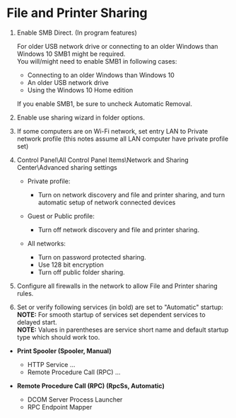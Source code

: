 
# File and Printer Sharing

1. Enable SMB Direct. (In program features)

    For older USB network drive or connecting to an older Windows than Windows 10 SMB1 might be required.\
    You will/might need to enable SMB1 in following cases:

    - Connecting to an older Windows than Windows 10
    - An older USB network drive
    - Using the Windows 10 Home edition

    If you enable SMB1, be sure to uncheck Automatic Removal.

2. Enable use sharing wizard in folder options.

3. If some computers are on Wi-Fi network, set entry LAN to Private network profile
   (this notes assume all LAN computer have private profile set)

4. Control Panel\All Control Panel Items\Network and Sharing Center\Advanced sharing settings

   - Private profile:
     - Turn on network discovery and file and printer sharing, and turn automatic setup of network
       connected devices

   - Guest or Public profile:
     - Turn off network discovery and file and printer sharing.

   - All networks:
     - Turn on password protected sharing.
     - Use 128 bit encryption
     - Turn off public folder sharing.

5. Configure all firewalls in the network to allow File and Printer sharing rules.

6. Set or verify following services (in bold) are set to "Automatic" startup:\
**NOTE:** For smooth startup of services set dependent services to delayed start.\
**NOTE:** Values in parentheses are service short name and default startup type which should work too.

- **Print Spooler (Spooler, Manual)**
  - HTTP Service ...
  - Remote Procedure Call (RPC) ...

- **Remote Procedure Call (RPC) (RpcSs, Automatic)**
  - DCOM Server Process Launcher
  - RPC Endpoint Mapper
